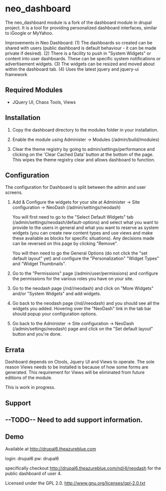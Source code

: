 neo_dashboard
=============

The neo_dashboard module is a fork of the dashboard module in drupal project. It is a 
tool for providing personalized dashboard interfaces, similar to iGoogle or MyYahoo. 

Improvements in Neo Dashboard: (1) The dashboards so created can be shared with users
                                   (public dashboard is default behaviour - it can be
                                   made private if desired).
                               (2) There is a facility to push in "System Widgets" or
                                   content into user dashboards.  These can be specific
                                   system notifications or
                                   advertisement widgets.
                               (3) The widgets can be resized and moved about within the
                                   dashboard tab.
                               (4) Uses the latest jquery and jquery-ui framework

Required Modules
-------------------

- JQuery UI, Chaos Tools, Views

Installation
------------

1) Copy the dashboard directory to the modules folder in your installation.

2) Enable the module using Administer -> Modules (/admin/build/modules)

3) Clear the theme registry by going to admin/settings/performance and
   clicking on the 'Clear Cached Data' button at the bottom of the page.
   This wipes the theme registry clear and allows dashboard to function.

Configuration
-------------

The configuration for Dashboard is split between the admin and user screens.

1) Add & Configure the widgets for your site at
   Administer -> Site configuration -> NeoDash (/admin/settings/neodash)

   You will first need to go to the "Select Default Widgets" tab
   (/admin/settings/neodash/default-options) and select what you want to provide to the
   users in general and what you want to reserve as system widgets (you can create
   new content types and use views and make these available as blocks for specific
   situations).  Any decisions made can be reversed on this page by clicking "Remove".

   You will then need to go the General Options (do not click the "set default layout" yet)
   and configure the "Personalization" "Widget Types" and "Widget Thumbnails".

2) Go to the "Permissions" page (/admin/user/permissions) and configure the permissions
   for the various roles you have on your site.

3) Go to the neodash page (/nd/<admin id>/neodash) and click on "More Widgets" and/or
   "System Widgets" and add widgets.

4) Go back to the neodash page (/nd/<admin id>/neodash) and you should see all the widgets you
   added.  Hovering over the "NeoDash" link in the tab bar should popup your configuration
   options.

5) Go back to the Administer -> Site configuration -> NeoDash (/admin/settings/neodash) page
   and click on the "Set default layout" button and you're done.

Errata
-------

Dashboard depends on Ctools, Jquery UI and Views to operate. The sole reason Views needs
to be installed is because of how some forms are generated. This requirement for Views
will be eliminated from future editions of the module.

This is work in progress.

Support
-------

--TODO--
Need to add support information.
------------

Demo
-----

Available at http://drupal6.theazureblue.com

login: drupal6
pw: drupal6

specifically checkout http://drupal6.theazureblue.com/nd/4/neodash for the public dashboard of user 4.

Licensed under the GPL 2.0.
http://www.gnu.org/licenses/gpl-2.0.txt

